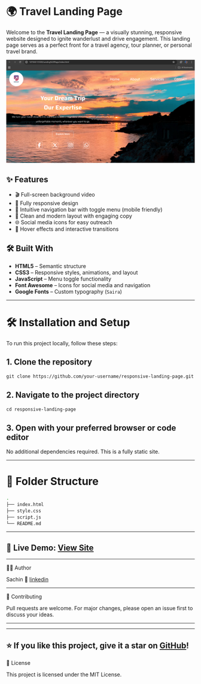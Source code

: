 # 🌍 Travel Landing Page

Welcome to the **Travel Landing Page** — a visually stunning, responsive website designed to ignite wanderlust and drive engagement. This landing page serves as a perfect front for a travel agency, tour planner, or personal travel brand.

![Travel Preview ](Landing_Page.png)


## ✨ Features

- 🎬 Full-screen background video
- 📱 Fully responsive design
- 🧭 Intuitive navigation bar with toggle menu (mobile friendly)
- 📝 Clean and modern layout with engaging copy
- 🌐 Social media icons for easy outreach
- 🌙 Hover effects and interactive transitions

## 🛠️ Built With

- **HTML5** – Semantic structure
- **CSS3** – Responsive styles, animations, and layout
- **JavaScript** – Menu toggle functionality
- **Font Awesome** – Icons for social media and navigation
- **Google Fonts** – Custom typography (`Saira`)

---

# 🛠 Installation and Setup

To run this project locally, follow these steps:

## 1. Clone the repository
```
git clone https://github.com/your-username/responsive-landing-page.git
```

## 2. Navigate to the project directory
```
cd responsive-landing-page
```

## 3. Open with your preferred browser or code editor

No additional dependencies required. This is a fully static site.


---


# 📂 Folder Structure

```bash
.
├── index.html
├── style.css
├── script.js
└── README.md
```

---
🚀 **Live Demo**: [View Site](travel-landing-page-sachiiinnn.netlify.app)
---

---

🙋‍♀ Author

Sachin
🔗 [linkedin](https://www.linkedin.com/in/sachin-b8b023372)


---

🤝 Contributing

Pull requests are welcome. For major changes, please open an issue first to discuss your ideas.

---

---
⭐️ If you like this project, give it a star on [GitHub](https://github.com/Sachiiinnn/Brainwave)!
----

📄 License

This project is licensed under the MIT License.
